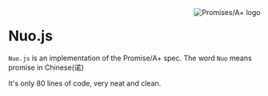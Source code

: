 <a href="https://promisesaplus.com/">
    <img src="https://promisesaplus.com/assets/logo-small.png" alt="Promises/A+ logo"
         title="Promises/A+ 1.0 compliant" align="right" />
</a>

Nuo.js
======

`Nuo.js` is an implementation of the Promise/A+ spec. The word `Nuo` means promise in Chinese(诺)

It's only 80 lines of code, very neat and clean.
